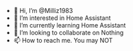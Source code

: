 - 👋 Hi, I’m @Milliz1983
- 👀 I’m interested in Home Assistant
- 🌱 I’m currently learning Home Assistant
- 💞️ I’m looking to collaborate on Nothing
- 📫 How to reach me. You may NOT

<!---
Milliz1983/Milliz1983 is a ✨ special ✨ repository because its `README.md` (this file) appears on your GitHub profile.
You can click the Preview link to take a look at your changes.
--->
